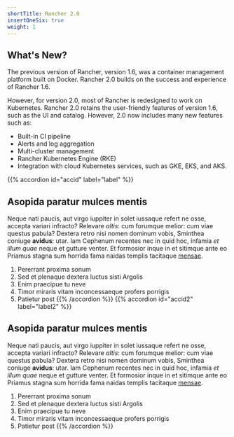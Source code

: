```yaml
---
shortTitle: Rancher 2.0
insertOneSix: true
weight: 1
---
```


## What's New?

The previous version of Rancher, version 1.6, was a container management platform built on Docker. Rancher 2.0 builds on the success and experience of Rancher 1.6.

However, for version 2.0, most of Rancher is redesigned to work on Kubernetes. Rancher 2.0 retains the user-friendly features of version 1.6, such as the UI and catalog. However, 2.0 now includes many new features such as:

- Built-in CI pipeline
- Alerts and log aggregation
- Multi-cluster management
- Rancher Kubernetes Engine (RKE)
- Integration with cloud Kubernetes services, such as GKE, EKS, and AKS.

{{% accordion id="accid" label="label" %}}
  ## Asopida paratur mulces mentis

  Neque nati paucis, aut virgo iuppiter in solet iussaque refert ne osse, accepta
  variari infracto? Relevare *altis*: cum forumque melior: cum viae questus
  pabula? Dextera retro nisi nomen dominum vobis, Sminthea coniuge **avidus**:
  utar. Iam Cephenum recentes nec in quid hoc, infamia *et illum quae* neque et
  gutture venter. Et formosior inque in et sitimque ante eo Priamus stagna sum
  horrida fama naidas templis tacitaque
  [mensae](http://www.in-ore.org/dixitherba).

  1. Pererrant proxima sonum
  2. Sed et plenaque dextera luctus sisti Argolis
  3. Enim praecipue tu neve
  4. Timor miraris vitam inconcessaeque profers porrigis
  5. Patietur post
{{% /accordion %}}
{{% accordion id="accid2" label="label2" %}}
  ## Asopida paratur mulces mentis

  Neque nati paucis, aut virgo iuppiter in solet iussaque refert ne osse, accepta
  variari infracto? Relevare *altis*: cum forumque melior: cum viae questus
  pabula? Dextera retro nisi nomen dominum vobis, Sminthea coniuge **avidus**:
  utar. Iam Cephenum recentes nec in quid hoc, infamia *et illum quae* neque et
  gutture venter. Et formosior inque in et sitimque ante eo Priamus stagna sum
  horrida fama naidas templis tacitaque
  [mensae](http://www.in-ore.org/dixitherba).

  1. Pererrant proxima sonum
  2. Sed et plenaque dextera luctus sisti Argolis
  3. Enim praecipue tu neve
  4. Timor miraris vitam inconcessaeque profers porrigis
  5. Patietur post
{{% /accordion %}}

